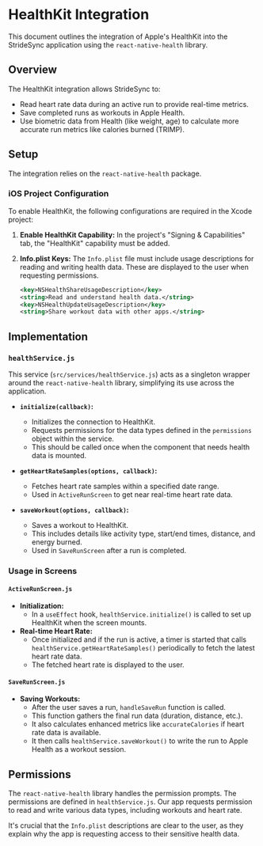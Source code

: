 # HealthKit Integration

This document outlines the integration of Apple's HealthKit into the StrideSync application using the `react-native-health` library.

## Overview

The HealthKit integration allows StrideSync to:
- Read heart rate data during an active run to provide real-time metrics.
- Save completed runs as workouts in Apple Health.
- Use biometric data from Health (like weight, age) to calculate more accurate run metrics like calories burned (TRIMP).

## Setup

The integration relies on the `react-native-health` package.

### iOS Project Configuration

To enable HealthKit, the following configurations are required in the Xcode project:

1.  **Enable HealthKit Capability:** In the project's "Signing & Capabilities" tab, the "HealthKit" capability must be added.

2.  **Info.plist Keys:** The `Info.plist` file must include usage descriptions for reading and writing health data. These are displayed to the user when requesting permissions.
    ```xml
    <key>NSHealthShareUsageDescription</key>
    <string>Read and understand health data.</string>
    <key>NSHealthUpdateUsageDescription</key>
    <string>Share workout data with other apps.</string>
    ```

## Implementation

### `healthService.js`

This service (`src/services/healthService.js`) acts as a singleton wrapper around the `react-native-health` library, simplifying its use across the application.

- **`initialize(callback)`:**
  - Initializes the connection to HealthKit.
  - Requests permissions for the data types defined in the `permissions` object within the service.
  - This should be called once when the component that needs health data is mounted.

- **`getHeartRateSamples(options, callback)`:**
  - Fetches heart rate samples within a specified date range.
  - Used in `ActiveRunScreen` to get near real-time heart rate data.

- **`saveWorkout(options, callback)`:**
  - Saves a workout to HealthKit.
  - This includes details like activity type, start/end times, distance, and energy burned.
  - Used in `SaveRunScreen` after a run is completed.

### Usage in Screens

#### `ActiveRunScreen.js`

- **Initialization:**
  - In a `useEffect` hook, `healthService.initialize()` is called to set up HealthKit when the screen mounts.
- **Real-time Heart Rate:**
  - Once initialized and if the run is active, a timer is started that calls `healthService.getHeartRateSamples()` periodically to fetch the latest heart rate data.
  - The fetched heart rate is displayed to the user.

#### `SaveRunScreen.js`

- **Saving Workouts:**
  - After the user saves a run, `handleSaveRun` function is called.
  - This function gathers the final run data (duration, distance, etc.).
  - It also calculates enhanced metrics like `accurateCalories` if heart rate data is available.
  - It then calls `healthService.saveWorkout()` to write the run to Apple Health as a workout session.

## Permissions

The `react-native-health` library handles the permission prompts. The permissions are defined in `healthService.js`. Our app requests permission to read and write various data types, including workouts and heart rate.

It's crucial that the `Info.plist` descriptions are clear to the user, as they explain why the app is requesting access to their sensitive health data. 